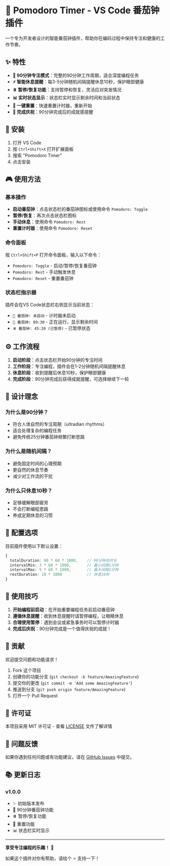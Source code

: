 # 🍅 Pomodoro Timer - VS Code 番茄钟插件

一个专为开发者设计的智能番茄钟插件，帮助你在编码过程中保持专注和健康的工作节奏。

## ✨ 特性

- **🎯 90分钟专注模式**：完整的90分钟工作周期，适合深度编程任务
- **⚡ 智能休息提醒**：每3-5分钟随机间隔提醒休息10秒，保护眼部健康
- **⏸️ 暂停/恢复功能**：支持暂停和恢复，灵活应对突发情况
- **📊 实时状态显示**：状态栏实时显示剩余时间和当前状态
- **🔄 一键重置**：快速重置计时器，重新开始
- **🎉 完成庆祝**：90分钟完成后的成就感提醒

## 🚀 安装

1. 打开 VS Code
2. 按 `Ctrl+Shift+X` 打开扩展面板
3. 搜索 "Pomodoro Timer"
4. 点击安装

## 🎮 使用方法

### 基本操作

- **启动番茄钟**：点击状态栏的番茄钟图标或使用命令 `Pomodoro: Toggle`
- **暂停/恢复**：再次点击状态栏图标
- **手动休息**：使用命令 `Pomodoro: Rest`
- **重置计时器**：使用命令 `Pomodoro: Reset`

### 命令面板

按 `Ctrl+Shift+P` 打开命令面板，输入以下命令：

- `Pomodoro: Toggle` - 启动/暂停/恢复番茄钟
- `Pomodoro: Rest` - 手动触发休息
- `Pomodoro: Reset` - 重置番茄钟

### 状态栏指示器

插件会在VS Code状态栏右侧显示当前状态：

- `🍅 番茄钟: 未启动` - 计时器未启动
- `🍅 番茄钟: 89:30` - 正在运行，显示剩余时间
- `⏸️ 番茄钟: 45:20 (已暂停)` - 已暂停状态

## ⚙️ 工作流程

1. **启动阶段**：点击状态栏开始90分钟的专注时间
2. **工作阶段**：专注编程，插件会在1-2分钟随机间隔提醒休息
3. **休息阶段**：收到提醒后休息10秒，保护眼部健康
4. **完成阶段**：90分钟完成后获得成就提醒，可选择继续下一轮

## 🎯 设计理念

### 为什么是90分钟？
- 符合人体自然的专注周期（ultradian rhythms）
- 适合处理复杂的编程任务
- 避免传统25分钟番茄钟频繁打断思路

### 为什么是随机间隔？
- 避免固定时间的心理预期
- 更自然的休息节奏
- 减少对工作流的干扰

### 为什么只休息10秒？
- 足够缓解眼部疲劳
- 不会打断编程思路
- 养成定期休息的习惯

## 🔧 配置选项

目前插件使用以下默认设置：

```typescript
{
  totalDuration: 90 * 60 * 1000,    // 90分钟总时长
  intervalMin: 3 * 60 * 1000,       // 最小间隔1分钟
  intervalMax: 5 * 60 * 1000,       // 最大间隔2分钟
  restDuration: 10 * 1000           // 休息10秒
}
```

## 📝 使用技巧

1. **开始编程前启动**：在开始重要编程任务前启动番茄钟
2. **遵循休息提醒**：收到休息提醒时请暂停编程，让眼睛休息
3. **合理使用暂停**：遇到会议或紧急事务时可以暂停计时器
4. **完成后庆祝**：90分钟完成是一个值得庆祝的成就！

## 🤝 贡献

欢迎提交问题和功能请求！

1. Fork 这个项目
2. 创建你的功能分支 (`git checkout -b feature/AmazingFeature`)
3. 提交你的更改 (`git commit -m 'Add some AmazingFeature'`)
4. 推送到分支 (`git push origin feature/AmazingFeature`)
5. 打开一个 Pull Request

## 📄 许可证

本项目采用 MIT 许可证 - 查看 [LICENSE](LICENSE) 文件了解详情

## 🐛 问题反馈

如果你遇到任何问题或有功能建议，请在 [GitHub Issues](https://github.com/loiter74/pomodoro-VSCode/issues) 中提交。

## 📚 更新日志

### v1.0.0
- ✨ 初始版本发布
- 🍅 90分钟番茄钟功能
- ⏸️ 暂停/恢复功能
- 🔄 重置功能
- 📊 状态栏实时显示

---

**享受专注编程的乐趣！** 🚀

如果这个插件对你有帮助，请给个 ⭐ 支持一下！
